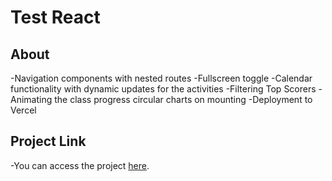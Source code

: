 # Test React

## About

-Navigation components with nested routes
-Fullscreen toggle
-Calendar functionality with dynamic updates for the activities
-Filtering Top Scorers
-Animating the class progress circular charts on mounting
-Deployment to Vercel

## Project Link

-You can access the project [here](https://test-react-livid.vercel.app/).
